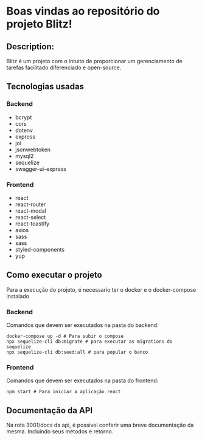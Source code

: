 # Boas vindas ao repositório do projeto Blitz!

## Description:

Blitz é um projeto com o intuito de proporcionar um gerenciamento de tarefas facilitado diferenciado e open-source.

## Tecnologias usadas

### Backend

- bcrypt
- cors
- dotenv
- express
- joi
- jsonwebtoken
- mysql2
- sequelize
- swagger-ui-express

### Frontend

- react
- react-router
- react-modal
- react-select
- react-toastify
- axios
- sass
- sass
- styled-components
- yup

## Como executar o projeto

Para a execução do projeto, é necessario ter o docker e o docker-compose instalado

### Backend

Comandos que devem ser executados na pasta do backend:

```shell
docker-compose up -d # Para subir o compose
npx sequelize-cli db:migrate # para executar as migrations do sequelize
npx sequelize-cli db:seed:all # para popular o banco
```

### Frontend

Comandos que devem ser executados na pasta do frontend:

```shell
npm start # Para iniciar a aplicação react
```

## Documentação da API

Na rota 3001/docs da api, é possivel conferir uma breve documentação da mesma.
Incluindo seus métodos e retorno.
